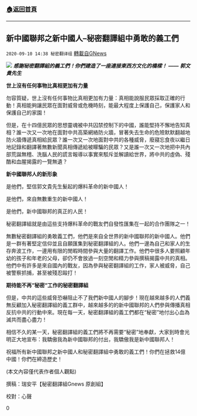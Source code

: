 ###  [:house:返回首頁](https://github.com/ourhimalayas/txt)
---

## 新中國聯邦之新中國人&#8211;秘密翻譯組中勇敢的義工們
`2020-09-10 14:38 秘密翻译组` [轉載自GNews](https://gnews.org/zh-hant/346227/)

![](https://s3.amazonaws.com/gnews-media-offload/wp-content/uploads/2020/09/10142706/1599762147676-1.jpg)
***感謝秘密翻譯組的義工們！你們建造了一座連接東西方文化的橋樑！*** ***——*** ***郭文貴先生***

**世上沒有任何事物比真相更加有力量**

勿容質疑，世上沒有任何事物比真相更加有力量：真相能說服民眾採取正確的行動！真相能夠讓民眾在面對威脅或危機時刻，能最大程度上保護自己，保護家人和保護自己的家園！

但是，在十四億民眾的思想靈魂被中共囚禁控制下的中國，誰能堅持不懈地告知真相？誰一次又一次地在面對中共高築網絡防火牆，冒著失去生命的危險默默翻越地防火牆傳遞真相給民眾？誰一次又一次地面對中共的各種威脅，廢寢忘食夜以繼日地記錄和翻譯著無數新聞真相傳遞給被矇騙的民眾？又是誰一次又一次地把中共內部荒誕無稽、洗腦人民的謊言報導以事實來駁斥並解讀給世界，將中共的虛偽、殘酷和血腥揭露的一覽無遺？

**新中國聯邦人的新形象**

是他們，堅信郭文貴先生髮起的爆料革命的新中國人！

是他們，來自無數重生的新中國人！

是他們，新中國聯邦的真正的人民！

秘密翻譯組就是由這些支持爆料革命的戰友們自發性匯集在一起的合作團隊之一！

無數秘密翻譯組的勇敢義工們，他們是來自全世界的新中國聯邦的新中國人。他們是一群有著堅定信仰並且自願匯集到秘密翻譯組的人。他們一邊為自己和家人的生存奔波工作，一邊用有限的閒暇時間參與大量的翻譯工作。他們中很多人要照顧年幼的孩子和年老的父母，卻仍不會放過一刻空閒和精力參與撰稿揭露中共的真相。他們中有許多是來自國內的戰友，因為參與秘密翻譯組的工作，家人被威脅，自己被警察抓捕，甚至被殘忍毆打！

**期待能不再“秘密“工作的秘密翻譯組**

但是，中共的這些威脅恐嚇阻止不了我們新中國人的腳步！現在越來越多的人們義無反顧加入秘密翻譯組的義工群中，越來越多的的新中國聯邦的人們參與傳播真相反抗中共的行動中來。現在每一天，秘密翻譯組的義工們都在“秘密”地付出心血為滅共而盡心盡力！

相信不久的某一天，秘密翻譯組的義工們將不再需要“秘密”地奉獻，大家到時會光明正大地宣布：我驕傲我為新中國聯邦的付出，我驕傲我是新中國聯邦人！

祝福所有新中國聯邦之新中國人和秘密翻譯組中勇敢的義工們！你們在拯救14億中國！你們在締造歷史！

(本文內容僅代表作者個人觀點)

撰稿：瑞安平【秘密翻譯組Gnews 原創組】

校對：心聲

0
